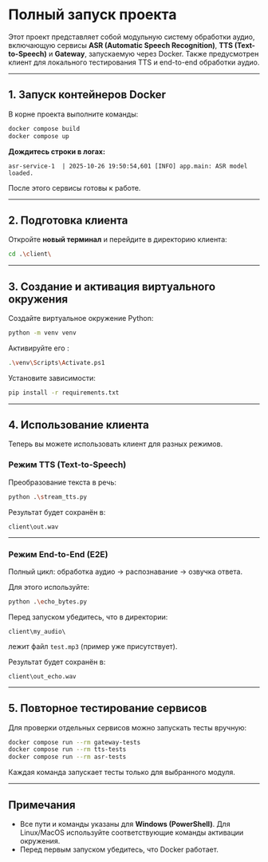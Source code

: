 #   Полный запуск проекта

Этот проект представляет собой модульную систему обработки аудио, включающую сервисы **ASR (Automatic Speech Recognition)**, **TTS (Text-to-Speech)** и **Gateway**, запускаемую через Docker. Также предусмотрен клиент для локального тестирования TTS и end-to-end обработки аудио.
                                                            
---

##  1. Запуск контейнеров Docker

В корне проекта выполните команды:

```bash
docker compose build
docker compose up
````

 **Дождитесь строки в логах:**

```
asr-service-1  | 2025-10-26 19:50:54,601 [INFO] app.main: ASR model loaded.
```
 После этого сервисы готовы к работе.

---

## 2. Подготовка клиента

Откройте **новый терминал** и перейдите в директорию клиента:

```bash
cd .\client\
```

---

##  3. Создание и активация виртуального окружения

Создайте виртуальное окружение Python:

```bash
python -m venv venv
```

Активируйте его :

```bash
.\venv\Scripts\Activate.ps1
```

Установите зависимости:

```bash
pip install -r requirements.txt
```

---

##  4. Использование клиента

Теперь вы можете использовать клиент для разных режимов.

###  Режим **TTS** (Text-to-Speech)

Преобразование текста в речь:

```bash
python .\stream_tts.py
```

 Результат будет сохранён в:

```
client\out.wav
```

---

### Режим **End-to-End (E2E)**

Полный цикл: обработка аудио → распознавание → озвучка ответа.

Для этого используйте:

```bash
python .\echo_bytes.py
```

 Перед запуском убедитесь, что в директории:

```
client\my_audio\
```

лежит файл `test.mp3` (пример уже присутствует).

 Результат будет сохранён в:

```
client\out_echo.wav
```

---

##  5. Повторное тестирование сервисов

Для проверки отдельных сервисов можно запускать тесты вручную:

```bash
docker compose run --rm gateway-tests
docker compose run --rm tts-tests
docker compose run --rm asr-tests
```

Каждая команда запускает тесты только для выбранного модуля.

---

##  Примечания

* Все пути и команды указаны для **Windows (PowerShell)**.
  Для Linux/MacOS используйте соответствующие команды активации окружения.
* Перед первым запуском убедитесь, что Docker работает.



```
```
